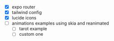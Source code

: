 - [x] expo router
- [x] tailwind config
- [x] lucide icons
- [ ] animations examples using skia and reanimated
  - [ ] tarot example
  - [ ] custom one
